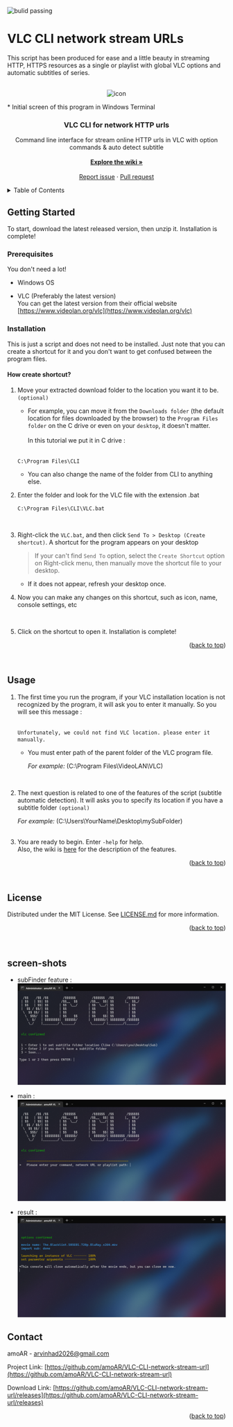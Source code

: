 <a name="readme-top"></a>

<a style="text-decoration:none" href="https://github.com/amoAR/VLC-CLI-network-stream-url/releases">
    <img src="https://camo.githubusercontent.com/7a1bb90f0b8140d5fa8b6f243fcf4d610f1ee14141aa42449f7df755f1b07201/68747470733a2f2f7472617669732d63692e6f72672f62657661637175612f64726167756c612e737667" alt="bulid passing" />
</a>

# VLC CLI network stream URLs

This script has been produced for ease and a little beauty in streaming HTTP, HTTPS resources as a single or playlist with global VLC options and automatic subtitles of series.

<!-- PROJECT LOGO -->
<br />
<div align="center">
  <img src=".github/images/icon.ico" alt="icon">
  <p align="left"> * Initial screen of this program in Windows Terminal</p>

  <h3 align="center">VLC CLI for network HTTP urls</h3>

  <p align="center">
  Command line interface for stream online HTTP urls in VLC with option commands &amp; auto detect subtitle
    <br />
    <br />
    <a href="https://github.com/amoAR/VLC-CLI-network-stream-url/wiki"><strong>Explore the wiki »</strong></a>
    <br />
    <br />
    <a href="https://github.com/amoAR/VLC-CLI-network-stream-url/issues">Report issue</a>
    ·
    <a href="https://github.com/amoAR/VLC-CLI-network-stream-url/pulls">Pull request</a>
  </p>
</div>

<!-- TABLE OF CONTENTS -->
<details>
  <summary>Table of Contents</summary>
  <ol>
    <li>
      <a href="#getting-started">Getting Started</a>
      <ul>
        <li><a href="#prerequisites">Prerequisites</a></li>
        <li><a href="#installation">Installation</a></li>
      </ul>
    </li>
    <li><a href="#usage">Usage</a></li>
    <li><a href="#license">License</a></li>
    <li><a href="#contact">Contact</a></li>
    <li><a href="#screen-shots">Screenshots</a></li>
  </ol>
</details>

<!-- GETTING STARTED -->

## Getting Started

To start, download the latest released version, then unzip it.
Installation is complete!

### Prerequisites

You don't need a lot!

- Windows OS

- VLC (Preferably the latest version)<br />
  You can get the latest version from their official website [https://www.videolan.org/vlc](https://www.videolan.org/vlc)
  <br />

### Installation

This is just a script and does not need to be installed. Just note that you can create a shortcut for it and you don't want to get confused between the program files.

<h4 align="left">How create shortcut?</h4>

1. Move your extracted download folder to the location you want it to be. `(optional)`

   - For example, you can move it from the `Downloads folder` (the default location for files downloaded by the browser) to the `Program Files folder` on the C drive or even on your `desktop`, it doesn't matter. <br /><br /> In this tutorial we put it in C drive :<br /><br />

   ```
   C:\Program Files\CLI
   ```

   - You can also change the name of the folder from CLI to anything else.
     <br />

2. Enter the folder and look for the VLC file with the extension .bat

   ```
   C:\Program Files\CLI\VLC.bat
   ```

   <br />

3. Right-click the `VLC.bat`, and then click `Send To > Desktop (Create shortcut)`. A shortcut for the program appears on your desktop
   <br />

   > If your can't find `Send To` option, select the `Create Shortcut` option on Right-click menu, then manually move the shortcut file to your desktop.

   - If it does not appear, refresh your desktop once.
     <br />

4. Now you can make any changes on this shortcut, such as icon, name, console settings, etc
<br />

5. Click on the shortcut to open it. Installation is complete!

<p align="right">(<a href="#readme-top">back to top</a>)</p>
<br />

<!-- USAGE EXAMPLES -->

## Usage

1. The first time you run the program, if your VLC installation location is not recognized by the program, it will ask you to enter it manually. So you will see this message :<br /><br />
   ```
   Unfortunately, we could not find VLC location. please enter it manually.
   ```
    - You must enter path of the parent folder of the VLC program file.

      _For example:_ (C:\Program Files\VideoLAN\VLC)
  <br />

2. The next question is related to one of the features of the script (subtitle automatic detection). It will asks you to specify its location if you have a subtitle folder ` (optional) `

    _For example:_ (C:\Users\YourName\Desktop\mySubFolder)
  <br /><br />

3. You are ready to begin. Enter `-help` for help.<br />
Also, the wiki is [here](https://github.com/amoAR/VLC-CLI-network-stream-url/wiki) for the description of the features.

<p align="right">(<a href="#readme-top">back to top</a>)</p>
<br />

<!-- LICENSE -->

## License

Distributed under the MIT License. See [LICENSE.md](LICENSE.md) for more information.

<p align="right">(<a href="#readme-top">back to top</a>)</p>
<br />

<!-- Screenshots -->

## screen-shots

* subFinder feature :
![subFinder feature](.github/images/subtitle-finder-feature.png)

* main :
![main](.github/images/main.png)

* result :
![result](.github/images/result.png)

<!-- CONTACT -->

## Contact

amoAR - arvinhad2026@gmail.com

Project Link: [https://github.com/amoAR/VLC-CLI-network-stream-url](https://github.com/amoAR/VLC-CLI-network-stream-url)

Download Link: [https://github.com/amoAR/VLC-CLI-network-stream-url/releases](https://github.com/amoAR/VLC-CLI-network-stream-url/releases)

<p align="right">(<a href="#readme-top">back to top</a>)</p>
